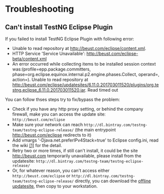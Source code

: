 Troubleshooting
====

## Can't install TestNG Eclipse Plugin

If you failed to install TestNG Eclipse Plugin with following error:
* Unable to read repository at http://beust.com/eclipse/content.xml.
* HTTP Service 'Service Unavailable': http://beust.com/eclipse-beta/content.xml
* An error occurred while collecting items to be installed session context was:(profile=epp.package.committers, phase=org.eclipse.equinox.internal.p2.engine.phases.Collect, operand=, action=). Unable to read repository at http://beust.com/eclipse/updatesites/6.11.0.201703011520/plugins/org.testng.eclipse_6.11.0.201703011520.jar. Read timed out

You can follow thses steps try to fix/bypass the problem:
* Check if you have any http proxy setting, or behind the company firewall, make you can access the update site: `http://beust.com/eclipse`
* Make sure your network can reach `http://dl.bintray.com/testng-team/testng-eclipse-release/` (the main entrypoint http://beust.com/eclipse redirects to it)
* Add vmargs '-Djava.net.preferIPv4Stack=true' to Eclipse config.ini, read the wiki [[1]](https://wiki.eclipse.org/Eclipse.ini) for the detail.
* Retry two or more times, if still can't install, it could be the site http://beust.com temporarily unavailable, please install from the updatesite: `http://dl.bintray.com/testng-team/testng-eclipse-release/`
* Or, for whatever reason, you can't access either `http://beust.com/eclipse` or `http://dl.bintray.com/testng-team/testng-eclipse-release/` directly, you can download the [offline updatesite](https://github.com/cbeust/testng-eclipse#update-sites), then copy to your workstation.
